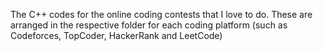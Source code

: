 The C++ codes for the online coding contests that I love to do. These are arranged in the respective folder for each coding platform (such as Codeforces, TopCoder, HackerRank and LeetCode)
